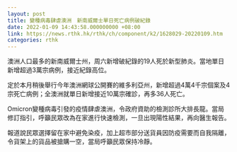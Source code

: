 ```yaml
---
layout: post
title: 變種病毒肆虐澳洲　新南威爾士單日死亡病例破紀錄
date: 2022-01-09 14:43:58.000000000 +08:00
link: https://news.rthk.hk/rthk/ch/component/k2/1628029-20220109.htm
categories: rthk
---
```


澳洲人口最多的新南威爾士州，周六新增破紀錄的19人死於新型肺炎。當地單日新增超過3萬宗病例，接近紀錄高位。

定於本月稍後舉行今年澳洲網球公開賽的維多利亞州，新增超過4萬4千宗個案及4宗死亡病例；全澳洲就單日新增接近10萬宗確診，再多36人死亡。

Omicron變種病毒引發的疫情肆虐澳洲，令政府資助的檢測診所大排長龍。當局修訂指引，呼籲民眾改為在家進行快速檢測，一旦出現陽性結果，再向醫生報告。

報道說民眾選擇留在家中避免染疫，加上超市部分送貨員因防疫需要而自我隔離，令貨架上的貨品被搶購一空，當局呼籲民眾保持冷靜。
